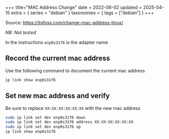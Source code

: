 +++
title="MAC Address Change"
date = 2022-06-02
updated = 2025-04-15
extra = { series = "debian" }
taxonomies = { tags = ["debian"] }
+++

Source: <https://itsfoss.com/change-mac-address-linux/>

_NB: Not tested_

In the instructions `enp0s31f6` is the adapter name

## Record the current mac address

Use the following command to document the current mac address

```sh
ip link show enp0s31f6
```

## Set new mac address and verify

Be sure to replace `XX:XX:XX:XX:XX:XX` with the new mac address

```sh
sudo ip link set dev enp0s31f6 down
sudo ip link set dev enp0s31f6 address XX:XX:XX:XX:XX:XX
sudo ip link set dev enp0s31f6 up
ip link show enp0s31f6
```
